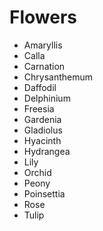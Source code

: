 # Flowers

 * Amaryllis
 * Calla
 * Carnation
 * Chrysanthemum
 * Daffodil
 * Delphinium
 * Freesia
 * Gardenia
 * Gladiolus
 * Hyacinth
 * Hydrangea
 * Lily
 * Orchid
 * Peony
 * Poinsettia
 * Rose
 * Tulip
